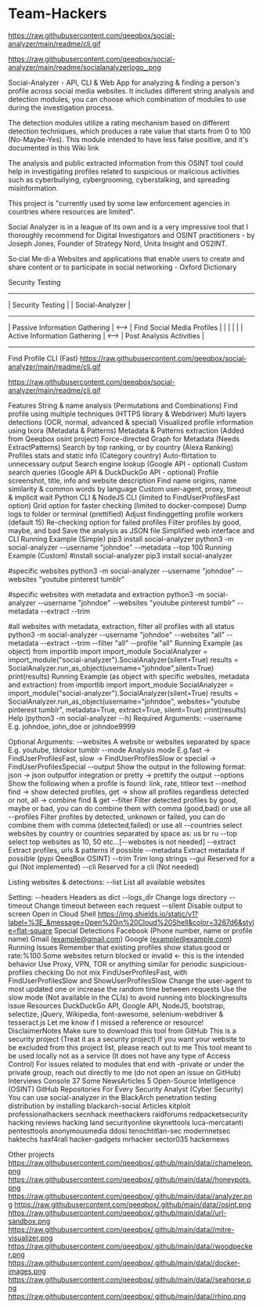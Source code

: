 # Team-Hackers
https://raw.githubusercontent.com/qeeqbox/social-analyzer/main/readme/cli.gif


https://raw.githubusercontent.com/qeeqbox/social-analyzer/main/readme/socialanalyzerlogo_.png


Social-Analyzer - API, CLI & Web App for analyzing & finding a person's profile across social media websites. It includes different string analysis and detection modules, you can choose which combination of modules to use during the investigation process.

The detection modules utilize a rating mechanism based on different detection techniques, which produces a rate value that starts from 0 to 100 (No-Maybe-Yes). This module intended to have less false positive, and it's documented in this Wiki link

The analysis and public extracted information from this OSINT tool could help in investigating profiles related to suspicious or malicious activities such as cyberbullying, cybergrooming, cyberstalking, and spreading misinformation.

This project is "currently used by some law enforcement agencies in countries where resources are limited".

Social Analyzer is in a league of its own and is a very impressive tool that I thoroughly recommend for Digital Investigators and OSINT practitioners - by Joseph Jones, Founder of Strategy Nord, Unita Insight and OS2INT.

So·cial Me·di·a
Websites and applications that enable users to create and share content or to participate in social networking - Oxford Dictionary

Security Testing
-------------------------------------              ---------------------------------
|        Security Testing           |              |        Social-Analyzer        |
-------------------------------------              ---------------------------------
|   Passive Information Gathering   |     <-->     |   Find Social Media Profiles  |
|                                   |              |                               |
|    Active Information Gathering   |     <-->     |    Post Analysis Activities   |
-------------------------------------              ---------------------------------
Find Profile CLI (Fast)
https://raw.githubusercontent.com/qeeqbox/social-analyzer/main/readme/cli.gif

https://raw.githubusercontent.com/qeeqbox/social-analyzer/main/readme/cli.gif

Features
String & name analysis (Permutations and Combinations)
Find profile using multiple techniques (HTTPS library & Webdriver)
Multi layers detections (OCR, normal, advanced & special)
Visualized profile information using Ixora (Metadata & Patterns)
Metadata & Patterns extraction (Added from Qeeqbox osint project)
Force-directed Graph for Metadata (Needs ExtractPatterns)
Search by top ranking, or by country (Alexa Ranking)
Profiles stats and static info (Category country)
Auto-flirtation to unnecessary output
Search engine lookup (Google API - optional)
Custom search queries (Google API & DuckDuckGo API - optional)
Profile screenshot, title, info and website description
Find name origins, name similarity & common words by language
Custom user-agent, proxy, timeout & implicit wait
Python CLI & NodeJS CLI (limited to FindUserProfilesFast option)
Grid option for faster checking (limited to docker-compose)
Dump logs to folder or terminal (prettified)
Adjust findinggetting profile workers (default 15)
Re-checking option for failed profiles
Filter profiles by good, maybe, and bad
Save the analysis as JSON file
Simplified web interface and CLI
Running Example (Simple)
pip3 install social-analyzer
python3 -m social-analyzer --username "johndoe" --metadata --top 100
Running Example (Custom)
#install social-analyzer
pip3 install social-analyzer

#specific websites
python3 -m social-analyzer --username "johndoe" --websites "youtube pinterest tumblr"

#specific websites with metadata and extraction
python3 -m social-analyzer --username "johndoe" --websites "youtube pinterest tumblr" --metadata --extract --trim

#all websites with metadata, extraction, filter all profiles with all status
python3 -m social-analyzer --username "johndoe" --websites "all" --metadata --extract --trim --filter "all" --profile "all"
Running Example (as object)
from importlib import import_module
SocialAnalyzer = import_module("social-analyzer").SocialAnalyzer(silent=True)
results = SocialAnalyzer.run_as_object(username="johndoe",silent=True)
print(results)
Running Example (as object with specific websites, metadata and extraction)
from importlib import import_module
SocialAnalyzer = import_module("social-analyzer").SocialAnalyzer(silent=True)
results = SocialAnalyzer.run_as_object(username="johndoe", websites="youtube pinterest tumblr", metadata=True, extract=True, silent=True)
print(results)
Help (python3 -m social-analyzer --h)
Required Arguments:
  --username   E.g. johndoe, john_doe or johndoe9999

Optional Arguments:
  --websites    A website or websites separated by space E.g. youtube, tiktokor tumblr
  --mode        Analysis mode E.g.fast -> FindUserProfilesFast, slow -> FindUserProfilesSlow or special -> FindUserProfilesSpecial
  --output      Show the output in the following format: json -> json outputfor integration or pretty -> prettify the output
  --options     Show the following when a profile is found: link, rate, titleor text
  --method      find -> show detected profiles, get -> show all profiles regardless detected or not, all -> combine find & get
  --filter      Filter detected profiles by good, maybe or bad, you can do combine them with comma (good,bad) or use all
  --profiles    Filter profiles by detected, unknown or failed, you can do combine them with comma (detected,failed) or use all
  --countries   select websites by country or countries separated by space as: us br ru
  --top         select top websites as 10, 50 etc...[--websites is not needed]
  --extract     Extract profiles, urls & patterns if possible
  --metadata    Extract metadata if possible (pypi QeeqBox OSINT)
  --trim        Trim long strings
  --gui         Reserved for a gui (Not implemented)
  --cli         Reserved for a cli (Not needed)

Listing websites & detections:
  --list        List all available websites

Setting:
  --headers     Headers as dict
  --logs_dir    Change logs directory
  --timeout     Change timeout between each request
  --silent      Disable output to screen
Open in Cloud Shell
https://img.shields.io/static/v1?label=%3E_&message=Open%20in%20Cloud%20Shell&color=3267d6&style=flat-square
Special Detections
Facebook (Phone number, name or profile name)
Gmail (example@gmail.com)
Google (example@example.com)
Running Issues
Remember that existing profiles show status:good or rate:%100
Some websites return blocked or invalid <- this is the intended behavior
Use Proxy, VPN, TOR or anything similar for periodic suspicious-profiles checking
Do not mix FindUserProfilesFast, with FindUserProfilesSlow and ShowUserProfilesSlow
Change the user-agent to most updated one or increase the random time between requests
Use the slow mode (Not available in the CLIs) to avoid running into blockingresults issue
Resources
DuckDuckGo API, Google API, NodeJS, bootstrap, selectize, jQuery, Wikipedia, font-awesome, selenium-webdriver & tesseract.js
Let me know if I missed a reference or resource!
DisclaimerNotes
Make sure to download this tool from GitHub
This is a security project (Treat it as a security project)
If you want your website to be excluded from this project list, please reach out to me
This tool meant to be used locally not as a service (It does not have any type of Access Control)
For issues related to modules that end with -private or under the private group, reach out directly to me (do not open an issue on GitHub)
Interviews
Console 37
Some NewsArticles
5 Open-Source Intelligence (OSINT) GitHub Repositories For Every Security Analyst (Cyber Security)
You can use social-analyzer in the BlackArch penetration testing distribution by installing blackarch-social
Articles
kitploit professionalhackers secnhack meethackers raidforums redpacketsecurity hacking reviews hacking land securityonline skynettools luca-mercatanti pentesttools anonymousmedia ddosi tenochtitlan-sec modernnetsec haktechs haxf4rall hacker-gadgets mrhacker sector035 hackernews

Other projects
https://raw.githubusercontent.com/qeeqbox/.github/main/data//chameleon.png https://raw.githubusercontent.com/qeeqbox/.github/main/data//honeypots.png https://raw.githubusercontent.com/qeeqbox/.github/main/data//analyzer.png https://raw.githubusercontent.com/qeeqbox/.github/main/data//osint.png https://raw.githubusercontent.com/qeeqbox/.github/main/data//url-sandbox.png https://raw.githubusercontent.com/qeeqbox/.github/main/data//mitre-visualizer.png https://raw.githubusercontent.com/qeeqbox/.github/main/data//woodpecker.png https://raw.githubusercontent.com/qeeqbox/.github/main/data//docker-images.png https://raw.githubusercontent.com/qeeqbox/.github/main/data//seahorse.png https://raw.githubusercontent.com/qeeqbox/.github/main/data//rhino.png

